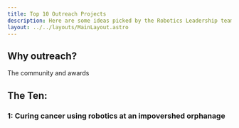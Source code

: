 ```yaml
---
title: Top 10 Outreach Projects
description: Here are some ideas picked by the Robotics Leadership team for Outreach projects.
layout: ../../layouts/MainLayout.astro
---
```


## Why outreach?
The community and awards

## The Ten:

### 1: Curing cancer using robotics at an impovershed orphanage